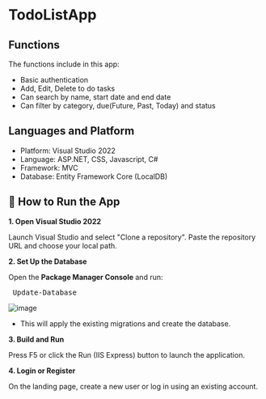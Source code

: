 # TodoListApp
## Functions
The functions include in this app:
* Basic authentication
* Add, Edit, Delete to do tasks
* Can search by name, start date and end date
* Can filter by category, due(Future, Past, Today) and status

## Languages and Platform
* Platform: Visual Studio 2022
* Language: ASP.NET, CSS, Javascript, C#
* Framework: MVC
* Database: Entity Framework Core (LocalDB)

## 🚀 How to Run the App
**1. Open Visual Studio 2022**

Launch Visual Studio and select "Clone a repository".
Paste the repository URL and choose your local path.

**2. Set Up the Database**

Open the **Package Manager Console** and run:
<pre> Update-Database </pre>
![image](https://github.com/user-attachments/assets/28ae96cc-b833-4583-9e96-58a3efa95d9b)

* This will apply the existing migrations and create the database.

**3. Build and Run**

Press F5 or click the Run (IIS Express) button to launch the application.

**4. Login or Register**

On the landing page, create a new user or log in using an existing account.
